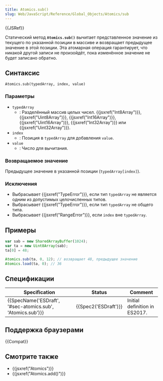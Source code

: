 ```yaml
---
title: Atomics.sub()
slug: Web/JavaScript/Reference/Global_Objects/Atomics/sub
---
```


{{JSRef}}

Статический метод **`Atomics.sub()`** вычитает представленное значение из текущего по указанной позиции в массиве и возвращает предыдущее значение в этой позиции. Эта атомарная операция гарантирует, что никакой другой записи не произойдёт, пока изменённое значение не будет записано обратно.

## Синтаксис

```
Atomics.sub(typedArray, index, value)
```

### Параметры

- `typedArray`
  - : Разделённый массив целых чисел. {{jsxref("Int8Array")}}, {{jsxref("Uint8Array")}}, {{jsxref("Int16Array")}}, {{jsxref("Uint16Array")}}, {{jsxref("Int32Array")}} или {{jsxref("Uint32Array")}}.
- `index`
  - : Позиция в `typedArray` для добавления `value`.
- `value`
  - : Число для вычитания.

### Возвращаемое значение

Предыдущее значение в указанной позиции (`typedArray[index]`).

### Исключения

- Выбрасывает {{jsxref("TypeError")}}, если тип `typedArray` не является одним из допустимых целочисленных типов.
- Выбрасывает {{jsxref("TypeError")}}, если тип `typedArray` не общего типа.
- Выбрасывает {{jsxref("RangeError")}}, если `index` вне `typedArray`.

## Примеры

```js
var sab = new SharedArrayBuffer(1024);
var ta = new Uint8Array(sab);
ta[0] = 48;

Atomics.sub(ta, 0, 12); // возвращает 48, предыдущее значение
Atomics.load(ta, 0); // 36
```

## Спецификации

| Specification                                                                | Status                       | Comment                       |
| ---------------------------------------------------------------------------- | ---------------------------- | ----------------------------- |
| {{SpecName('ESDraft', '#sec-atomics.sub', 'Atomics.sub')}} | {{Spec2('ESDraft')}} | Initial definition in ES2017. |

## Поддержка браузерами

{{Compat}}

## Смотрите также

- {{jsxref("Atomics")}}
- {{jsxref("Atomics.add()")}}
